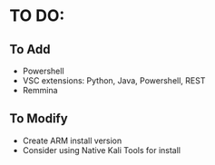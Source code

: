 # TO DO:


## To Add
* Powershell
* VSC extensions: Python, Java, Powershell, REST
* Remmina
## To Modify
* Create ARM install version  
* Consider using Native Kali Tools for install  
